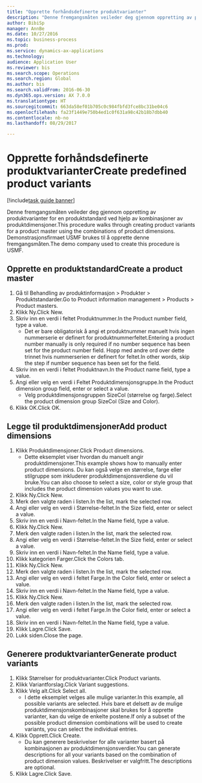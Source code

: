 ```yaml
--- 
title: "Opprette forhåndsdefinerte produktvarianter"
description: "Denne fremgangsmåten veileder deg gjennom oppretting av produktvarianter for en produktstandard ved hjelp av kombinasjoner av produktdimensjoner."
author: BibiSp
manager: AnnBe
ms.date: 10/27/2016
ms.topic: business-process
ms.prod: 
ms.service: dynamics-ax-applications
ms.technology: 
audience: Application User
ms.reviewer: bis
ms.search.scope: Operations
ms.search.region: Global
ms.author: bis
ms.search.validFrom: 2016-06-30
ms.dyn365.ops.version: AX 7.0.0
ms.translationtype: HT
ms.sourcegitcommit: 663da58ef01b705c0c984fbfd3fce8bc31be04c6
ms.openlocfilehash: fa23f1449e750b4ed1c0f631a98c42b18b7dbb40
ms.contentlocale: nb-no
ms.lasthandoff: 08/29/2017

---
```

# <a name="create-predefined-product-variants"></a><span data-ttu-id="57f9b-103">Opprette forhåndsdefinerte produktvarianter</span><span class="sxs-lookup"><span data-stu-id="57f9b-103">Create predefined product variants</span></span>

[!include[task guide banner](../../includes/task-guide-banner.md)]

<span data-ttu-id="57f9b-104">Denne fremgangsmåten veileder deg gjennom oppretting av produktvarianter for en produktstandard ved hjelp av kombinasjoner av produktdimensjoner.</span><span class="sxs-lookup"><span data-stu-id="57f9b-104">This procedure walks through creating product variants for a product master using the combinations of product dimensions.</span></span> <span data-ttu-id="57f9b-105">Demonstrasjonsfirmaet USMF brukes til å opprette denne fremgangsmåten.</span><span class="sxs-lookup"><span data-stu-id="57f9b-105">The demo company used to create this procedure is USMF.</span></span>


## <a name="create-a-product-master"></a><span data-ttu-id="57f9b-106">Opprette en produktstandard</span><span class="sxs-lookup"><span data-stu-id="57f9b-106">Create a product master</span></span>
1. <span data-ttu-id="57f9b-107">Gå til Behandling av produktinformasjon > Produkter > Produktstandarder.</span><span class="sxs-lookup"><span data-stu-id="57f9b-107">Go to Product information management > Products > Product masters.</span></span>
2. <span data-ttu-id="57f9b-108">Klikk Ny.</span><span class="sxs-lookup"><span data-stu-id="57f9b-108">Click New.</span></span>
3. <span data-ttu-id="57f9b-109">Skriv inn en verdi i feltet Produktnummer.</span><span class="sxs-lookup"><span data-stu-id="57f9b-109">In the Product number field, type a value.</span></span>
    * <span data-ttu-id="57f9b-110">Det er bare obligatorisk å angi et produktnummer manuelt hvis ingen nummerserie er definert for produktnummerfeltet.</span><span class="sxs-lookup"><span data-stu-id="57f9b-110">Entering a product number manually is only required if no number sequence has been set for the product number field.</span></span> <span data-ttu-id="57f9b-111">Hopp med andre ord over dette trinnet hvis nummerserien er definert for feltet.</span><span class="sxs-lookup"><span data-stu-id="57f9b-111">In other words, skip the step if number sequence has been set for the field.</span></span>  
4. <span data-ttu-id="57f9b-112">Skriv inn en verdi i feltet Produktnavn.</span><span class="sxs-lookup"><span data-stu-id="57f9b-112">In the Product name field, type a value.</span></span>
5. <span data-ttu-id="57f9b-113">Angi eller velg en verdi i Feltet Produktdimensjonsgruppe.</span><span class="sxs-lookup"><span data-stu-id="57f9b-113">In the Product dimension group field, enter or select a value.</span></span>
    * <span data-ttu-id="57f9b-114">Velg produktdimensjonsgruppen SizeCol (størrelse og farge).</span><span class="sxs-lookup"><span data-stu-id="57f9b-114">Select the product dimension group SizeCol (Size and Color).</span></span>  
6. <span data-ttu-id="57f9b-115">Klikk OK.</span><span class="sxs-lookup"><span data-stu-id="57f9b-115">Click OK.</span></span>

## <a name="add-product-dimensions"></a><span data-ttu-id="57f9b-116">Legge til produktdimensjoner</span><span class="sxs-lookup"><span data-stu-id="57f9b-116">Add product dimensions</span></span>
1. <span data-ttu-id="57f9b-117">Klikk Produktdimensjoner.</span><span class="sxs-lookup"><span data-stu-id="57f9b-117">Click Product dimensions.</span></span>
    * <span data-ttu-id="57f9b-118">Dette eksemplet viser hvordan du manuelt angir produktdimensjoner.</span><span class="sxs-lookup"><span data-stu-id="57f9b-118">This example shows how to manually enter product dimensions.</span></span> <span data-ttu-id="57f9b-119">Du kan også velge en størrelse, farge eller stilgruppe som inkluderer produktdimensjonsverdiene du vil bruke.</span><span class="sxs-lookup"><span data-stu-id="57f9b-119">You can also choose to select a size, color or style group that includes the product dimension values you want to use.</span></span>  
2. <span data-ttu-id="57f9b-120">Klikk Ny.</span><span class="sxs-lookup"><span data-stu-id="57f9b-120">Click New.</span></span>
3. <span data-ttu-id="57f9b-121">Merk den valgte raden i listen.</span><span class="sxs-lookup"><span data-stu-id="57f9b-121">In the list, mark the selected row.</span></span>
4. <span data-ttu-id="57f9b-122">Angi eller velg en verdi i Størrelse-feltet.</span><span class="sxs-lookup"><span data-stu-id="57f9b-122">In the Size field, enter or select a value.</span></span>
5. <span data-ttu-id="57f9b-123">Skriv inn en verdi i Navn-feltet.</span><span class="sxs-lookup"><span data-stu-id="57f9b-123">In the Name field, type a value.</span></span>
6. <span data-ttu-id="57f9b-124">Klikk Ny.</span><span class="sxs-lookup"><span data-stu-id="57f9b-124">Click New.</span></span>
7. <span data-ttu-id="57f9b-125">Merk den valgte raden i listen.</span><span class="sxs-lookup"><span data-stu-id="57f9b-125">In the list, mark the selected row.</span></span>
8. <span data-ttu-id="57f9b-126">Angi eller velg en verdi i Størrelse-feltet.</span><span class="sxs-lookup"><span data-stu-id="57f9b-126">In the Size field, enter or select a value.</span></span>
9. <span data-ttu-id="57f9b-127">Skriv inn en verdi i Navn-feltet.</span><span class="sxs-lookup"><span data-stu-id="57f9b-127">In the Name field, type a value.</span></span>
10. <span data-ttu-id="57f9b-128">Klikk kategorien Farger.</span><span class="sxs-lookup"><span data-stu-id="57f9b-128">Click the Colors tab.</span></span>
11. <span data-ttu-id="57f9b-129">Klikk Ny.</span><span class="sxs-lookup"><span data-stu-id="57f9b-129">Click New.</span></span>
12. <span data-ttu-id="57f9b-130">Merk den valgte raden i listen.</span><span class="sxs-lookup"><span data-stu-id="57f9b-130">In the list, mark the selected row.</span></span>
13. <span data-ttu-id="57f9b-131">Angi eller velg en verdi i feltet Farge.</span><span class="sxs-lookup"><span data-stu-id="57f9b-131">In the Color field, enter or select a value.</span></span>
14. <span data-ttu-id="57f9b-132">Skriv inn en verdi i Navn-feltet.</span><span class="sxs-lookup"><span data-stu-id="57f9b-132">In the Name field, type a value.</span></span>
15. <span data-ttu-id="57f9b-133">Klikk Ny.</span><span class="sxs-lookup"><span data-stu-id="57f9b-133">Click New.</span></span>
16. <span data-ttu-id="57f9b-134">Merk den valgte raden i listen.</span><span class="sxs-lookup"><span data-stu-id="57f9b-134">In the list, mark the selected row.</span></span>
17. <span data-ttu-id="57f9b-135">Angi eller velg en verdi i feltet Farge.</span><span class="sxs-lookup"><span data-stu-id="57f9b-135">In the Color field, enter or select a value.</span></span>
18. <span data-ttu-id="57f9b-136">Skriv inn en verdi i Navn-feltet.</span><span class="sxs-lookup"><span data-stu-id="57f9b-136">In the Name field, type a value.</span></span>
19. <span data-ttu-id="57f9b-137">Klikk Lagre.</span><span class="sxs-lookup"><span data-stu-id="57f9b-137">Click Save.</span></span>
20. <span data-ttu-id="57f9b-138">Lukk siden.</span><span class="sxs-lookup"><span data-stu-id="57f9b-138">Close the page.</span></span>

## <a name="generate-product-variants"></a><span data-ttu-id="57f9b-139">Generere produktvarianter</span><span class="sxs-lookup"><span data-stu-id="57f9b-139">Generate product variants</span></span>
1. <span data-ttu-id="57f9b-140">Klikk Størrelser for produktvarianter.</span><span class="sxs-lookup"><span data-stu-id="57f9b-140">Click Product variants.</span></span>
2. <span data-ttu-id="57f9b-141">Klikk Variantforslag.</span><span class="sxs-lookup"><span data-stu-id="57f9b-141">Click Variant suggestions.</span></span>
3. <span data-ttu-id="57f9b-142">Klikk Velg alt.</span><span class="sxs-lookup"><span data-stu-id="57f9b-142">Click Select all.</span></span>
    * <span data-ttu-id="57f9b-143">I dette eksemplet velges alle mulige varianter.</span><span class="sxs-lookup"><span data-stu-id="57f9b-143">In this example, all possible variants are selected.</span></span> <span data-ttu-id="57f9b-144">Hvis bare et delsett av de mulige produktdimensjonskombinasjoner skal brukes for å opprette varianter, kan du velge de enkelte postene.</span><span class="sxs-lookup"><span data-stu-id="57f9b-144">If only a subset of the possible product dimension combinations will be used to create variants, you can select the individual entries.</span></span>  
4. <span data-ttu-id="57f9b-145">Klikk Opprett.</span><span class="sxs-lookup"><span data-stu-id="57f9b-145">Click Create.</span></span>
    * <span data-ttu-id="57f9b-146">Du kan generere beskrivelser for alle varianter basert på kombinasjonen av produktdimensjonsverdier.</span><span class="sxs-lookup"><span data-stu-id="57f9b-146">You can generate descriptions for all your variants based on the combination of product dimension values.</span></span> <span data-ttu-id="57f9b-147">Beskrivelser er valgfritt.</span><span class="sxs-lookup"><span data-stu-id="57f9b-147">The descriptions are optional.</span></span>  
5. <span data-ttu-id="57f9b-148">Klikk Lagre.</span><span class="sxs-lookup"><span data-stu-id="57f9b-148">Click Save.</span></span>


